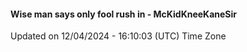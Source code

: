 #### Wise man says only fool rush in - McKidKneeKaneSir
Updated on 12/04/2024 - 16:10:03 (UTC) Time Zone
